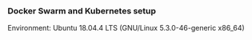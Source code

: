 ### Docker Swarm and Kubernetes setup
Environment: Ubuntu 18.04.4 LTS (GNU/Linux 5.3.0-46-generic x86_64)